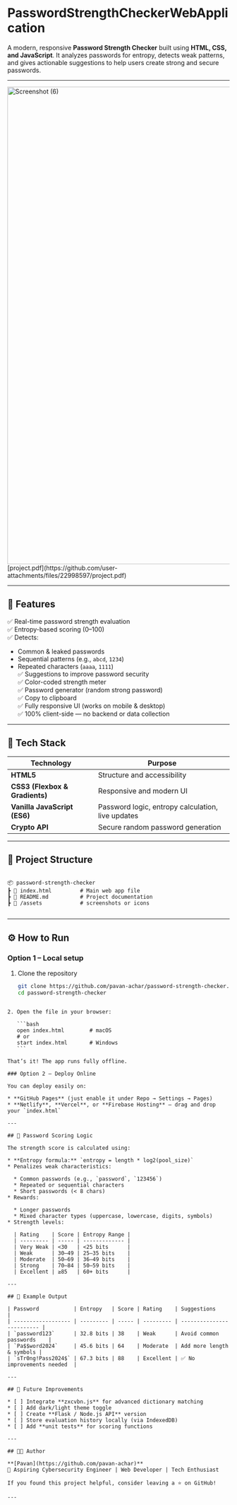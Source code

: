 # PasswordStrengthCheckerWebApplication
A modern, responsive **Password Strength Checker** built using **HTML, CSS, and JavaScript**. It analyzes passwords for entropy, detects weak patterns, and gives actionable suggestions to help users create strong and secure passwords. 

---  
<img width="1920" height="1080" alt="Screenshot (6)" src="https://github.com/user-attachments/assets/400bab69-4db0-4acf-a1fb-417a28455f5b" />
[project.pdf](https://github.com/user-attachments/files/22998597/project.pdf)

---

## 🚀 Features  

✅ Real-time password strength evaluation  
✅ Entropy-based scoring (0–100)  
✅ Detects:  
- Common & leaked passwords  
- Sequential patterns (e.g., `abcd`, `1234`)  
- Repeated characters (`aaaa`, `1111`)  
✅ Suggestions to improve password security  
✅ Color-coded strength meter  
✅ Password generator (random strong password)  
✅ Copy to clipboard  
✅ Fully responsive UI (works on mobile & desktop)  
✅ 100% client-side — no backend or data collection  

---

## 🧠 Tech Stack  

| Technology | Purpose |
|-------------|----------|
| **HTML5** | Structure and accessibility |
| **CSS3 (Flexbox & Gradients)** | Responsive and modern UI |
| **Vanilla JavaScript (ES6)** | Password logic, entropy calculation, live updates |
| **Crypto API** | Secure random password generation |

---

## 📂 Project Structure  

```

📦 password-strength-checker
┣ 📜 index.html         # Main web app file
┣ 📜 README.md          # Project documentation
┣ 📁 /assets            # screenshots or icons


````

---

## ⚙️ How to Run  

### Option 1 – Local setup  
1. Clone the repository  
   ```bash
   git clone https://github.com/pavan-achar/password-strength-checker.git
   cd password-strength-checker
````

2. Open the file in your browser:

   ```bash
   open index.html        # macOS
   # or
   start index.html       # Windows
   ```

That’s it! The app runs fully offline.

### Option 2 – Deploy Online

You can deploy easily on:

* **GitHub Pages** (just enable it under Repo → Settings → Pages)
* **Netlify**, **Vercel**, or **Firebase Hosting** — drag and drop your `index.html`

---

## 🧮 Password Scoring Logic

The strength score is calculated using:

* **Entropy formula:** `entropy = length * log2(pool_size)`
* Penalizes weak characteristics:

  * Common passwords (e.g., `password`, `123456`)
  * Repeated or sequential characters
  * Short passwords (< 8 chars)
* Rewards:

  * Longer passwords
  * Mixed character types (uppercase, lowercase, digits, symbols)
* Strength levels:

  | Rating    | Score | Entropy Range |
  | --------- | ----- | ------------- |
  | Very Weak | <30   | <25 bits      |
  | Weak      | 30–49 | 25–35 bits    |
  | Moderate  | 50–69 | 36–49 bits    |
  | Strong    | 70–84 | 50–59 bits    |
  | Excellent | ≥85   | 60+ bits      |

---

## 🧰 Example Output

| Password           | Entropy   | Score | Rating    | Suggestions               |
| ------------------ | --------- | ----- | --------- | ------------------------- |
| `password123`      | 32.8 bits | 38    | Weak      | Avoid common passwords    |
| `Pa$$word2024`     | 45.6 bits | 64    | Moderate  | Add more length & symbols |
| `sTr0ng!Pass2024$` | 67.3 bits | 88    | Excellent | ✅ No improvements needed  |

---

## 🧩 Future Improvements

* [ ] Integrate **zxcvbn.js** for advanced dictionary matching
* [ ] Add dark/light theme toggle
* [ ] Create **Flask / Node.js API** version
* [ ] Store evaluation history locally (via IndexedDB)
* [ ] Add **unit tests** for scoring functions

---

## 🧑‍💻 Author

**[Pavan](https://github.com/pavan-achar)**
💼 Aspiring Cybersecurity Engineer | Web Developer | Tech Enthusiast

If you found this project helpful, consider leaving a ⭐ on GitHub!

---



